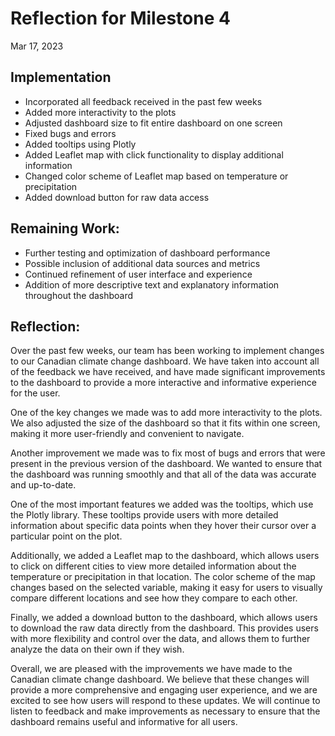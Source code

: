 # Reflection for Milestone 4
Mar 17, 2023

## Implementation

- Incorporated all feedback received in the past few weeks
- Added more interactivity to the plots
- Adjusted dashboard size to fit entire dashboard on one screen
- Fixed bugs and errors
- Added tooltips using Plotly
- Added Leaflet map with click functionality to display additional information
- Changed color scheme of Leaflet map based on temperature or precipitation
- Added download button for raw data access

## Remaining Work:

- Further testing and optimization of dashboard performance
- Possible inclusion of additional data sources and metrics
- Continued refinement of user interface and experience
- Addition of more descriptive text and explanatory information throughout the dashboard

## Reflection:

Over the past few weeks, our team has been working to implement changes to our Canadian climate change dashboard. We have taken into account all of the feedback we have received, and have made significant improvements to the dashboard to provide a more interactive and informative experience for the user.

One of the key changes we made was to add more interactivity to the plots. We also adjusted the size of the dashboard so that it fits within one screen, making it more user-friendly and convenient to navigate.

Another improvement we made was to fix most of bugs and errors that were present in the previous version of the dashboard. We wanted to ensure that the dashboard was running smoothly and that all of the data was accurate and up-to-date.

One of the most important features we added was the tooltips, which use the Plotly library. These tooltips provide users with more detailed information about specific data points when they hover their cursor over a particular point on the plot. 

Additionally, we added a Leaflet map to the dashboard, which allows users to click on different cities to view more detailed information about the temperature or precipitation in that location. The color scheme of the map changes based on the selected variable, making it easy for users to visually compare different locations and see how they compare to each other.

Finally, we added a download button to the dashboard, which allows users to download the raw data directly from the dashboard. This provides users with more flexibility and control over the data, and allows them to further analyze the data on their own if they wish.

Overall, we are pleased with the improvements we have made to the Canadian climate change dashboard. We believe that these changes will provide a more comprehensive and engaging user experience, and we are excited to see how users will respond to these updates. We will continue to listen to feedback and make improvements as necessary to ensure that the dashboard remains useful and informative for all users.
